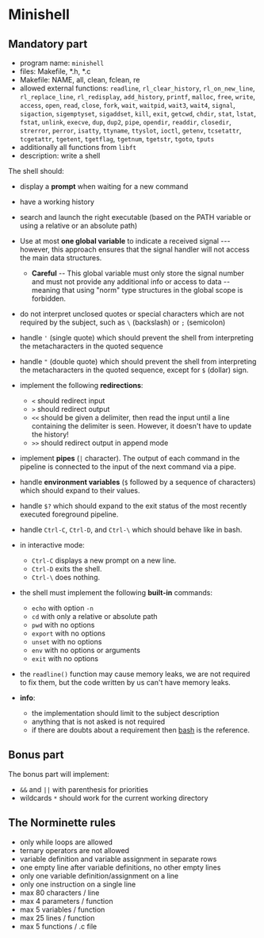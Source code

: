 
# Minishell

## Mandatory part

- program name: `minishell`
- files: Makefile, *.h, *.c
- Makefile: NAME, all, clean, fclean, re
- allowed external functions: `readline`, `rl_clear_history`, `rl_on_new_line`, `rl_replace_line`, `rl_redisplay`, `add_history`, `printf`, `malloc`, `free`, `write`, `access`, `open`, `read`,
`close`, `fork`, `wait`, `waitpid`, `wait3`, `wait4`, `signal`, `sigaction`, `sigemptyset`, `sigaddset`, `kill`, `exit`, `getcwd`, `chdir`, `stat`, `lstat`, `fstat`, `unlink`, `execve`, `dup`, `dup2`, `pipe`, `opendir`, `readdir`, `closedir`, `strerror`, `perror`, `isatty`, `ttyname`, `ttyslot`, `ioctl`, `getenv`, `tcsetattr`, `tcgetattr`, `tgetent`, `tgetflag`, `tgetnum`, `tgetstr`, `tgoto`, `tputs`
- additionally all functions from `libft`
- description: write a shell

The shell should:
- display a **prompt** when waiting for a new command
- have a working history
- search and launch the right executable (based on the PATH variable or using a relative or an absolute path)
- Use at most **one global variable** to indicate a received signal --- however, this approach ensures that the signal handler will not access the main data structures.
  - **Careful** -- This global variable must only store the signal number and must not provide any additional info or access to data -- meaning that using "norm" type structures in the global scope is forbidden.
- do not interpret unclosed quotes or special characters which are not required by the subject, such as `\` (backslash) or `;` (semicolon)
- handle `'` (single quote) which should prevent the shell from interpreting the metacharacters in the quoted sequence
- handle `"` (double quote) which should prevent the shell from interpreting the metacharacters in the quoted sequence, except for `$` (dollar) sign.
- implement the following **redirections**:
  - `<` should redirect input
  - `>` should redirect output
  - `<<` should be given a delimiter, then read the input until a line containing the delimiter is seen. However, it doesn't have to update the history!
  - `>>` should redirect output in append mode
- implement **pipes** (`|` character). The output of each command in the pipeline is connected to the input of the next command via a pipe.
- handle **environment variables** (`$` followed by a sequence of characters) which should expand to their values.
- handle `$?` which should expand to the exit status of the most recently executed foreground pipeline.
- handle `Ctrl-C`, `Ctrl-D`, and `Ctrl-\` which should behave like in bash.
- in interactive mode:
  - `Ctrl-C` displays a new prompt on a new line.
  - `Ctrl-D` exits the shell.
  - `Ctrl-\` does nothing.
- the shell must implement the following **built-in** commands:
  - `echo` with option `-n`
  - `cd` with only a relative or absolute path
  - `pwd` with no options
  - `export` with no options
  - `unset` with no options
  - `env` with no options or arguments
  - `exit` with no options

- the `readline()` function may cause memory leaks, we are not required to fix them, but the code written by us can't have memory leaks.

- **info**:
  - the implementation should limit to the subject description
  - anything that is not asked is not required
  - if there are doubts about a requirement then [bash](https://www.gnu.org/savannah-checkouts/gnu/bash/manual/) is the reference.


## Bonus part

The bonus part will implement:
- `&&` and `||` with parenthesis for priorities
- wildcards `*` should work for the current working directory


## The Norminette rules

- only while loops are allowed
- ternary operators are not allowed
- variable definition and variable assignment in separate rows
- one empty line after variable definitions, no other empty lines
- only one variable definition/assignment on a line
- only one instruction on a single line
- max 80 characters / line
- max 4 parameters / function
- max 5 variables / function
- max 25 lines / function
- max 5 functions / .c file
